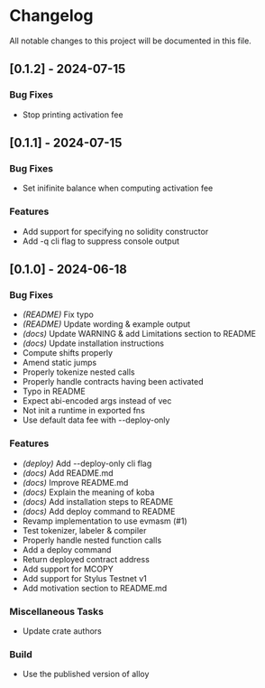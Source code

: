 # Changelog

All notable changes to this project will be documented in this file.

## [0.1.2] - 2024-07-15

### Bug Fixes

- Stop printing activation fee


## [0.1.1] - 2024-07-15

### Bug Fixes

- Set inifinite balance when computing activation fee


### Features

- Add support for specifying no solidity constructor
- Add -q cli flag to suppress console output


## [0.1.0] - 2024-06-18

### Bug Fixes

- *(README)* Fix typo
- *(README)* Update wording & example output
- *(docs)* Update WARNING & add Limitations section to README
- *(docs)* Update installation instructions
- Compute shifts properly
- Amend static jumps
- Properly tokenize nested calls
- Properly handle contracts having been activated
- Typo in README
- Expect abi-encoded args instead of vec
- Not init a runtime in exported fns
- Use default data fee with --deploy-only


### Features

- *(deploy)* Add --deploy-only cli flag
- *(docs)* Add README.md
- *(docs)* Improve README.md
- *(docs)* Explain the meaning of koba
- *(docs)* Add installation steps to README
- *(docs)* Add deploy command to README
- Revamp implementation to use evmasm (#1)
- Test tokenizer, labeler & compiler
- Properly handle nested function calls
- Add a deploy command
- Return deployed contract address
- Add support for MCOPY
- Add support for Stylus Testnet v1
- Add motivation section to README.md


### Miscellaneous Tasks

- Update crate authors


### Build

- Use the published version of alloy


